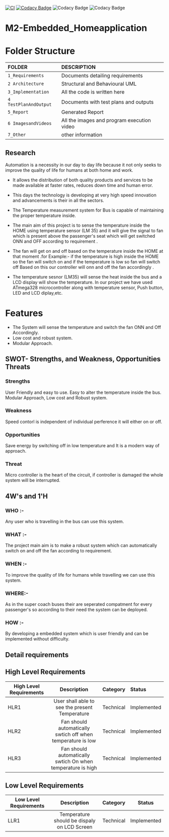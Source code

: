 
[![CI](https://github.com/Kesava435/M2-Embedded_Homeapplication/actions/workflows/main.yml/badge.svg)](https://github.com/Kesava435/M2-Embedded_Homeapplication/actions/workflows/main.yml)
[![Codacy Badge](https://app.codacy.com/project/badge/Grade/2703053336314426843282838ba4930c)](https://www.codacy.com/gh/Kesava435/M2-Embedded_Homeapplication/dashboard?utm_source=github.com&amp;utm_medium=referral&amp;utm_content=Kesava435/M2-Embedded_Homeapplication&amp;utm_campaign=Badge_Grade)
![Codacy Badge](https://app.codiga.io/public/project/30291/M2-Embedded_Homeapplic)
![Codacy Badge](https://api.codiga.io/project/30291/score/svg)

# M2-Embedded_Homeapplication
# Folder Structure
|FOLDER|DESCRIPTION|
|:-----|:----------|
|`1_Requirements`|Documents detailing requirements|
|`2 Architecture`|Structural and Behavioural UML|
|`3_Implementation`|All the code is written here|
|`4 TestPlanAndOutput`|Documents with test plans and outputs|
|`5_Report`|Generated Report|
|`6 ImagesandVideos`|All the images and program execution video|
|`7_Other`|other information|

 ## Research
Automation is a necessity in our day to day life because it not only seeks to improve the quality of life for humans at both home and work.
* It allows the distribution of both quality products and services to be made available at faster rates, reduces down time and human error.
* This days the technology is developing at very high speed innovation and advancements is their in all the sectors. 
* The Temperature measurement system for Bus is capable of maintaining the proper temperature inside.
* The main aim of this project is to sense the temperature inside the  HOME using temperature sensor (LM 35) and it will give the signal to fan which is present above the    passenger's seat which will get switched ONN and OFF according to requirement .

* The fan will get on and off based on the temperature inside the HOME at that moment .for Example:- if the temperature is high inside the HOME so the fan will switch on and if the temperature is low so fan will switch off Based on this our controller will onn and off the fan accordingly .
*  The temperature sesnor (LM35) will sense the heat inside the bus and a LCD display will show the temperature. In our project we have used ATmega328 microcontroller along with temperature sensor, Push button, LED and LCD diplay,etc.

# Features
* The System will sense the temperature and switch the fan ONN and Off Accordingly.
* Low cost and robust system.
* Modular Approach.


## SWOT- Strengths, and Weakness, Opportunities Threats
 ### Strengths
User Friendly and easy to use.
Easy to alter the temperature inside the bus.
Modular Approach, Low cost and Robust system.
### Weakness
Speed contorl is independent of individual perference it will either on or off.
### Opportunities
Save energy by switching off in low temperature and It is a modern way of approach.
### Threat
Micro controller is the heart of the circuit, if controller is damaged the whole system will be interrupted.
## 4W's and 1'H
### WHO :-
Any user who is travelling in the bus can use this system.

### WHAT :-
The project main aim is to make a robust system which can automatically switch on and off the fan according to requirement.

### WHEN :-
To improve the quality of life for humans while travelling we can use this system.

### WHERE:-
As in the super coach buses their are seperated compatment for every passenger's so according to their need the system can be deployed.

### HOW :- 
By developing a embedded system which is user friendly and can be implemented without difficulty.

## Detail requirements
 ## High Level Requirements
High Level Requirements|	Description	|Category|	Status|
|-----------------------|:---------:|:---------:|:-------------|
HLR1 |	User shall able to see the present Temperature	|Technical|	Implemented|
HLR2	|Fan should automatically swtich off when temperature is low|	Technical|	Implemented|
HLR3	|Fan should automatically swtich On when temperature is high|	Technical|	Implemented|

## Low Level Requirements
Low Level Requirements|	Description|	Category|	Status|
|----------------------|:---------:|:--------:|:-----:|
LLR1	|Temperature should be dispaly on LCD Screen|	Technical|	Implemented|
